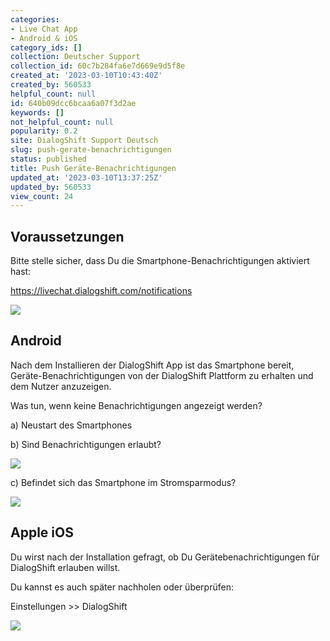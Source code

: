 ```yaml
---
categories:
- Live Chat App
- Android & iOS
category_ids: []
collection: Deutscher Support
collection_id: 60c7b284fa6e7d669e9d5f8e
created_at: '2023-03-10T10:43:40Z'
created_by: 560533
helpful_count: null
id: 640b09dcc6bcaa6a07f3d2ae
keywords: []
not_helpful_count: null
popularity: 0.2
site: DialogShift Support Deutsch
slug: push-gerate-benachrichtigungen
status: published
title: Push Geräte-Benachrichtigungen
updated_at: '2023-03-10T13:37:25Z'
updated_by: 560533
view_count: 24
---
```


## Voraussetzungen

Bitte stelle sicher, dass Du die Smartphone-Benachrichtigungen aktiviert hast:

<https://livechat.dialogshift.com/notifications>

![](https://s3.amazonaws.com/helpscout.net/docs/assets/60c74eabb899954cddd470ce/images/640b0b109a16bd7e6b0b290e/file-v90EscV6SC.png)

## Android

Nach dem Installieren der DialogShift App ist das Smartphone bereit, Geräte-Benachrichtigungen von der DialogShift Plattform zu erhalten und dem Nutzer anzuzeigen.

Was tun, wenn keine Benachrichtigungen angezeigt werden?

a) Neustart des Smartphones

b) Sind Benachrichtigungen erlaubt?

![](https://s3.amazonaws.com/helpscout.net/docs/assets/60c74eabb899954cddd470ce/images/640b0bbbc79fa516eb2483f6/file-Mzhq6AzEk2.png)

c) Befindet sich das Smartphone im Stromsparmodus?

![](https://s3.amazonaws.com/helpscout.net/docs/assets/60c74eabb899954cddd470ce/images/640b0c29dc01bb231eb3c186/file-uneHtP1Yts.png)

## 

## Apple iOS

Du wirst nach der Installation gefragt, ob Du Gerätebenachrichtigungen für DialogShift erlauben willst.

Du kannst es auch später nachholen oder überprüfen:

Einstellungen >> DialogShift

![](https://s3.amazonaws.com/helpscout.net/docs/assets/60c74eabb899954cddd470ce/images/640b0cf39a16bd7e6b0b2912/file-qt8UYelAE2.jpg)